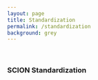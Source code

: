 ```yaml
---
layout: page
title: Standardization
permalink: /standardization
background: grey
---
```

<br>

### SCION Standardization